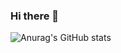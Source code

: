 ### Hi there 👋

![Anurag's GitHub stats](https://github-readme-stats.vercel.app/api?username=pqtriick&show_icons=true&theme=react)
